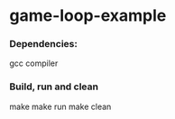 # game-loop-example

### Dependencies:

  gcc compiler

### Build, run and clean

  make
  make run
  make clean
